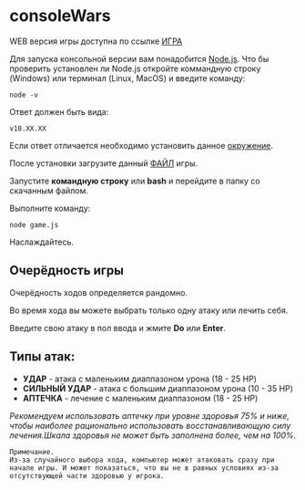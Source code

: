 # consoleWars 

WEB версия игры доступна по ссылке [ИГРА](https://zsmax.github.io/consoleWars/)

Для запуска консольной версии вам понадобится [Node.js](https://nodejs.org/en/).
Что бы проверить установлен ли Node.js откройте коммандную строку (Windows) или терминал (Linux, MacOS) и введите команду:

    node -v

Ответ должен быть вида: 

    v10.XX.XX

Если ответ отличается необходимо установить данное [окружение](https://nodejs.org/en/).

После установки загрузите данный [ФАЙЛ](https://github.com/zsmax/consoleWars/blob/master/console/game.js) игры.

Запустите **командную строку** или **bash** и перейдите в папку со скачанным файлом.

Выполните команду:

    node game.js

Наслаждайтесь.

## Очерёдность игры 

Очерёдность ходов определяется рандомно.

Во время хода вы можете выбрать только одну атаку или лечить себя.

Введите свою атаку в пол ввода и жмите **Do** или **Enter**.

## Типы атак:

* **УДАР**   - атака с маленьким диаппазоном урона (18 - 25 HP)
* **СИЛЬНЫЙ УДАР** - атака с большим диаппазоном урона (10 - 35 HP)
* **АПТЕЧКА** - лечение с маленьким диаппазоном (18 - 25 HP)

*Рекомендуем использовать аптечку при уровне здоровья 75% и ниже, чтобы наиболее рационально использовать восстанавливающую силу лечения.Шкала здоровья не может быть заполнена более, чем на 100%.*

    Примечание.
    Из-за случайного выбора хода, компьютер может атаковать сразу при начале игры. И может показаться, что вы не в равных условиях из-за отсутствующей части здоровью у игрока.

